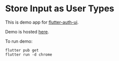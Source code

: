 # Store Input as User Types

This is demo app for [flutter-auth-ui](https://github.com/polina-c/flutter-auth-ui).

Demo is hosted [here](https://flatter-auth-ui-demo3.codemagic.app/#/).

To run demo:
```
flutter pub get
flutter run -d chrome
```
